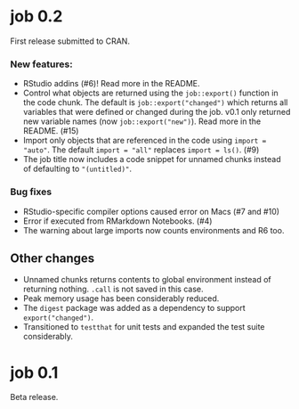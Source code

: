 # job 0.2
First release submitted to CRAN.

### New features:

 * RStudio addins (#6)! Read more in the README.
 * Control what objects are returned using the `job::export()` function in the code chunk. The default is `job::export("changed")` which returns all variables that were defined or changed during the job. v0.1 only returned new variable names (now `job::export("new")`). Read more in the README. (#15)
 * Import only objects that are referenced in the code using `import = "auto"`. The default `import = "all"` replaces `import = ls()`. (#9)
 * The job title now includes a code snippet for unnamed chunks instead of defaulting to `"(untitled)"`.


### Bug fixes

 * RStudio-specific compiler options caused error on Macs (#7 and #10)
 * Error if executed from RMarkdown Notebooks. (#4)
 * The warning about large imports now counts environments and R6 too.


## Other changes

 * Unnamed chunks returns contents to global environment instead of returning nothing. `.call` is not saved in this case.
 * Peak memory usage has been considerably reduced.
 * The `digest` package was added as a dependency to support `export("changed")`.
 * Transitioned to `testthat` for unit tests and expanded the test suite considerably.



# job 0.1
Beta release.
